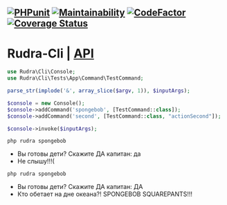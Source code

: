 [![PHPunit](https://github.com/Jagepard/Rudra-Cli/actions/workflows/php.yml/badge.svg)](https://github.com/Jagepard/Rudra-Cli/actions/workflows/php.yml)
[![Maintainability](https://qlty.sh/badges/1935b814-5435-4137-8d07-9e1e8e22b474/maintainability.svg)](https://qlty.sh/gh/Jagepard/projects/Rudra-Cli)
[![CodeFactor](https://www.codefactor.io/repository/github/Jagepard/Rudra-Cli/badge)](https://www.codefactor.io/repository/github/Jagepard/Rudra-Cli)
[![Coverage Status](https://coveralls.io/repos/github/Jagepard/Rudra-Cli/badge.svg?branch=master)](https://coveralls.io/github/Jagepard/Rudra-Cli?branch=master)
-----

# Rudra-Cli | [API](https://github.com/Jagepard/Rudra-Cli/blob/main/docs.md)

```php
use Rudra\Cli\Console;
use Rudra\Cli\Tests\App\Command\TestCommand;

parse_str(implode('&', array_slice($argv, 1)), $inputArgs);

$console = new Console();
$console->addCommand('spongebob', [TestCommand::class]);
$console->addCommand('second', [TestCommand::class, "actionSecond"]);

$console->invoke($inputArgs);
```
```php rudra spongebob```

- Вы готовы дети?  Скажите ДА капитан: да
- Не слышу!!!(

```php rudra spongebob```
- Вы готовы дети?  Скажите ДА капитан: ДА
- Кто обетает на дне океана?! SPONGEBOB SQUAREPANTS!!!